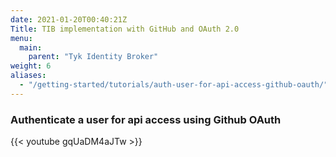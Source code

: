 ```yaml
---
date: 2021-01-20T00:40:21Z
Title: TIB implementation with GitHub and OAuth 2.0
menu:
  main:
    parent: "Tyk Identity Broker"
weight: 6
aliases:
  - "/getting-started/tutorials/auth-user-for-api-access-github-oauth/"
---
```


### Authenticate a user for api access using Github OAuth

{{< youtube gqUaDM4aJTw >}}
